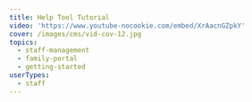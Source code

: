 ```yaml
---
title: Help Tool Tutorial
video: 'https://www.youtube-nocookie.com/embed/XrAacnGZpkY'
cover: /images/cms/vid-cov-12.jpg
topics:
  - staff-management
  - family-portal
  - getting-started
userTypes:
  - staff
---
```

